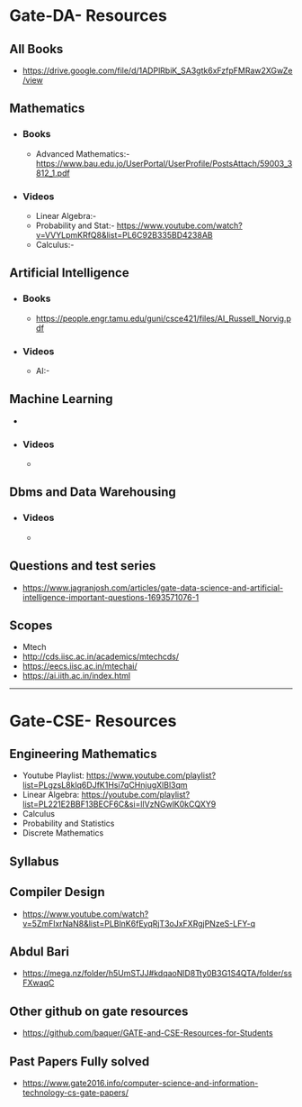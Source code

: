 
# Gate-DA- Resources
 ## All Books 
  - https://drive.google.com/file/d/1ADPlRbiK_SA3gtk6xFzfpFMRaw2XGwZe/view  
 ## Mathematics
 * ### Books
   - Advanced Mathematics:- https://www.bau.edu.jo/UserPortal/UserProfile/PostsAttach/59003_3812_1.pdf
 * ### Videos
   - Linear Algebra:-
   - Probability and Stat:- https://www.youtube.com/watch?v=VVYLpmKRfQ8&list=PL6C92B335BD4238AB
   - Calculus:- 
     
 ## Artificial Intelligence
 * ### Books
   - https://people.engr.tamu.edu/guni/csce421/files/AI_Russell_Norvig.pdf
 * ### Videos
   - AI:- 
 ## Machine Learning
  - 
 * ### Videos
   - 
 ## Dbms and Data Warehousing 
 * ### Videos
   -  
## Questions and test series
* https://www.jagranjosh.com/articles/gate-data-science-and-artificial-intelligence-important-questions-1693571076-1
  
## Scopes 
* Mtech
 * http://cds.iisc.ac.in/academics/mtechcds/
 * https://eecs.iisc.ac.in/mtechai/
 * https://ai.iith.ac.in/index.html
  

----------------------------------------------------------------------------------------------------
 # Gate-CSE- Resources 
 ## Engineering Mathematics
 
  - Youtube Playlist: https://www.youtube.com/playlist?list=PLgzsL8klq6DJfK1Hsi7qCHnjugXlBl3qm
  - Linear Algebra: https://youtube.com/playlist?list=PL221E2BBF13BECF6C&si=llVzNGwlK0kCQXY9
  - Calculus
  - Probability and Statistics
  - Discrete Mathematics

## Syllabus 

## Compiler Design 
  - https://www.youtube.com/watch?v=5ZmFlxrNaN8&list=PLBlnK6fEyqRjT3oJxFXRgjPNzeS-LFY-q

## Abdul Bari 
  - https://mega.nz/folder/h5UmSTJJ#kdqaoNlD8Tty0B3G1S4QTA/folder/ssFXwaqC
## Other github on gate resources
  - https://github.com/baquer/GATE-and-CSE-Resources-for-Students

 ## Past Papers Fully solved
  - https://www.gate2016.info/computer-science-and-information-technology-cs-gate-papers/    
